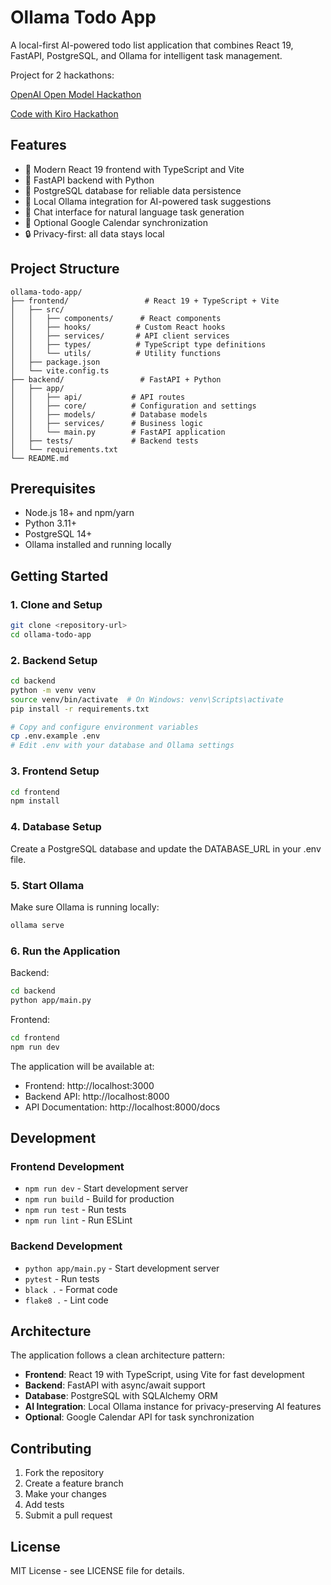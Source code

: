# Ollama Todo App

A local-first AI-powered todo list application that combines React 19, FastAPI, PostgreSQL, and Ollama for intelligent task management.

Project for 2 hackathons:

[OpenAI Open Model Hackathon](https://openai.devpost.com/?_gl=1*qiue8*_ga*NTQ2ODMwNjc1LjE3NTcyNjMyMzM.)

[Code with Kiro Hackathon](https://www.codewithkiro.com/hackathon)

## Features

- 🚀 Modern React 19 frontend with TypeScript and Vite
- 🐍 FastAPI backend with Python
- 🐘 PostgreSQL database for reliable data persistence
- 🤖 Local Ollama integration for AI-powered task suggestions
- 💬 Chat interface for natural language task generation
- 📅 Optional Google Calendar synchronization
- 🔒 Privacy-first: all data stays local

## Project Structure

```
ollama-todo-app/
├── frontend/                 # React 19 + TypeScript + Vite
│   ├── src/
│   │   ├── components/      # React components
│   │   ├── hooks/          # Custom React hooks
│   │   ├── services/       # API client services
│   │   ├── types/          # TypeScript type definitions
│   │   └── utils/          # Utility functions
│   ├── package.json
│   └── vite.config.ts
├── backend/                 # FastAPI + Python
│   ├── app/
│   │   ├── api/           # API routes
│   │   ├── core/          # Configuration and settings
│   │   ├── models/        # Database models
│   │   ├── services/      # Business logic
│   │   └── main.py        # FastAPI application
│   ├── tests/             # Backend tests
│   └── requirements.txt
└── README.md
```

## Prerequisites

- Node.js 18+ and npm/yarn
- Python 3.11+
- PostgreSQL 14+
- Ollama installed and running locally

## Getting Started

### 1. Clone and Setup

```bash
git clone <repository-url>
cd ollama-todo-app
```

### 2. Backend Setup

```bash
cd backend
python -m venv venv
source venv/bin/activate  # On Windows: venv\Scripts\activate
pip install -r requirements.txt

# Copy and configure environment variables
cp .env.example .env
# Edit .env with your database and Ollama settings
```

### 3. Frontend Setup

```bash
cd frontend
npm install
```

### 4. Database Setup

Create a PostgreSQL database and update the DATABASE_URL in your .env file.

### 5. Start Ollama

Make sure Ollama is running locally:
```bash
ollama serve
```

### 6. Run the Application

Backend:
```bash
cd backend
python app/main.py
```

Frontend:
```bash
cd frontend
npm run dev
```

The application will be available at:
- Frontend: http://localhost:3000
- Backend API: http://localhost:8000
- API Documentation: http://localhost:8000/docs

## Development

### Frontend Development
- `npm run dev` - Start development server
- `npm run build` - Build for production
- `npm run test` - Run tests
- `npm run lint` - Run ESLint

### Backend Development
- `python app/main.py` - Start development server
- `pytest` - Run tests
- `black .` - Format code
- `flake8 .` - Lint code

## Architecture

The application follows a clean architecture pattern:

- **Frontend**: React 19 with TypeScript, using Vite for fast development
- **Backend**: FastAPI with async/await support
- **Database**: PostgreSQL with SQLAlchemy ORM
- **AI Integration**: Local Ollama instance for privacy-preserving AI features
- **Optional**: Google Calendar API for task synchronization

## Contributing

1. Fork the repository
2. Create a feature branch
3. Make your changes
4. Add tests
5. Submit a pull request

## License

MIT License - see LICENSE file for details.
